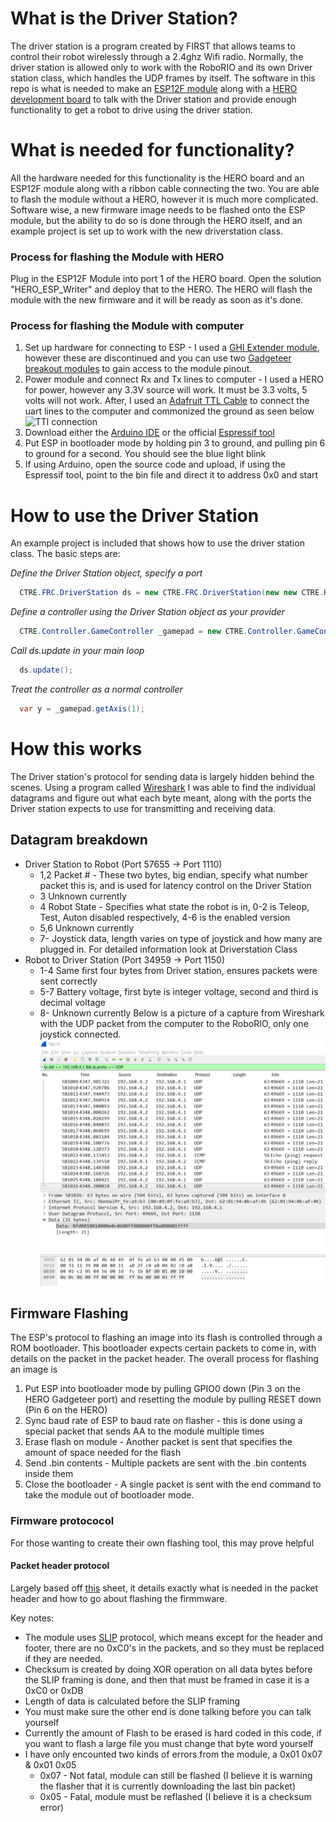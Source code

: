 # What is the Driver Station?
The driver station is a program created by FIRST that allows teams to control their robot wirelessly through a 2.4ghz Wifi radio.
Normally, the driver station is allowed only to work with the RoboRIO and its own Driver station class, which handles the UDP frames by itself.
The software in this repo is what is needed to make an [ESP12F module](http://www.ctr-electronics.com/gadgeteer-wifi-module.html#product_tabs_technical_resources) along with a [HERO development board](http://www.ctr-electronics.com/hro.html) to talk with the Driver station and provide enough functionality to get a robot to drive using the driver station.
# What is needed for functionality?
All the hardware needed for this functionality is the HERO board and an ESP12F module along with a ribbon cable connecting the two.
You are able to flash the module without a HERO, however it is much more complicated.
Software wise, a new firmware image needs to be flashed onto the ESP module, but the ability to do so is done through the HERO itself, and an example project is set up to work with the new driverstation class.
### Process for flashing the Module with HERO
Plug in the ESP12F Module into port 1 of the HERO board. Open the solution "HERO_ESP_Writer" and deploy that to the HERO. The HERO will flash the module with the new firmware and it will be ready as soon as it's done.
### Process for flashing the Module with computer
1. Set up hardware for connecting to ESP - I used a [GHI Extender module](https://www.ghielectronics.com/catalog/product/273), however these are discontinued and you can use two [Gadgeteer breakout modules](http://www.ctr-electronics.com/breakoutmodule.html) to gain access to the module pinout.
2. Power module and connect Rx and Tx lines to computer - I used a HERO for power, however any 3.3V source will work. It must be 3.3 volts, 5 volts will not work. After, I used an [Adafruit TTL Cable](https://www.adafruit.com/product/954?gclid=Cj0KCQjw1a3KBRCYARIsABNRnxtK8RTC_wKpGkn1eU4h5SmxbFH8F3RiO4gLpn29Okpeme-1WKFXd1MaAh4YEALw_wcB) to connect the uart lines to the computer and commonized the ground as seen below
![TTl connection](Documentation/ESPHardwareFlash.jpg)
3. Download either the [Arduino IDE](https://github.com/esp8266/Arduino) or the official [Espressif tool](http://bbs.espressif.com/viewtopic.php?f=5&t=433)
4. Put ESP in bootloader mode by holding pin 3 to ground, and pulling pin 6 to ground for a second. You should see the blue light blink
5. If using Arduino, open the source code and upload, if using the Espressif tool, point to the bin file and direct it to address 0x0 and start

# How to use the Driver Station
An example project is included that shows how to use the driver station class. The basic steps are:

*Define the Driver Station object, specify a port*
```c#
  CTRE.FRC.DriverStation ds = new CTRE.FRC.DriverStation(new new CTRE.HERO.Port1Definition());
```
*Define a controller using the Driver Station object as your provider*
```c#
  CTRE.Controller.GameController _gamepad = new CTRE.Controller.GameController(ds, 0);
```
*Call ds.update in your main loop*
```c#
  ds.update();
```
*Treat the controller as a normal controller*
```c#
  var y = _gamepad.getAxis(1);
```
# How this works
The Driver station's protocol for sending data is largely hidden behind the scenes. Using a program called [Wireshark](https://www.wireshark.org/) I was able to find the individual datagrams and figure out what each byte meant, along with the ports the Driver station expects to use for transmitting and receiving data.
## Datagram breakdown
* Driver Station to Robot (Port 57655 -> Port 1110)
  * 1,2 Packet # - These two bytes, big endian, specify what number packet this is, and is used for latency control on the Driver Station
  * 3 Unknown currently
  * 4 Robot State - Specifies what state the robot is in, 0-2 is Teleop, Test, Auton disabled respectively, 4-6 is the enabled version
  * 5,6 Unknown currently
  * 7- Joystick data, length varies on type of joystick and how many are plugged in. For detailed information look at Driverstation Class
* Robot to Driver Station (Port 34959 -> Port 1150)
  * 1-4 Same first four bytes from Driver station, ensures packets were sent correctly
  * 5-7 Battery voltage, first byte is integer voltage, second and third is decimal voltage
  * 8- Unknown currently
Below is a picture of a capture from Wireshark with the UDP packet from the computer to the RoboRIO, only one joystick connected.
![pic](Documentation/Wireshark.PNG)
## Firmware Flashing
The ESP's protocol to flashing an image into its flash is controlled through a ROM bootloader. This bootloader expects certain packets to come in, with details on the packet in the packet header. The overall process for flashing an image is
1. Put ESP into bootloader mode by pulling GPIO0 down (Pin 3 on the HERO Gadgeteer port) and resetting the module by pulling RESET down (Pin 6 on the HERO)
2. Sync baud rate of ESP to baud rate on flasher - this is done using a special packet that sends AA to the module multiple times
3. Erase flash on module - Another packet is sent that specifies the amount of space needed for the flash
4. Send .bin contents - Multiple packets are sent with the .bin contents inside them
5. Close the bootloader - A single packet is sent with the end command to take the module out of bootloader mode.
### Firmware protococol
For those wanting to create their own flashing tool, this may prove helpful
#### Packet header protocol
Largely based off [this](http://domoticx.com/esp8266-esptool-bootloader-communicatie/) sheet, it details exactly what is needed in the packet header and how to go about flashing the firmmware.

Key notes: 
* The module uses [SLIP](https://en.wikipedia.org/wiki/Serial_Line_Internet_Protocol) protocol, which means except for the header and footer, there are no 0xC0's in the packets, and so they must be replaced if they are needed.
* Checksum is created by doing XOR operation on all data bytes before the SLIP framing is done, and then that must be framed in case it is a 0xC0 or 0xDB
* Length of data is calculated before the SLIP framing
* You must make sure the other end is done talking before you can talk yourself
* Currently the amount of Flash to be erased is hard coded in this code, if you want to flash a large file you must change that byte word yourself
* I have only encounted two kinds of errors from the module, a 0x01 0x07 & 0x01 0x05
  * 0x07 - Not fatal, module can still be flashed (I believe it is warning the flasher that it is currently downloading the last bin packet)
  * 0x05 - Fatal, module must be reflashed (I believe it is a checksum error)
